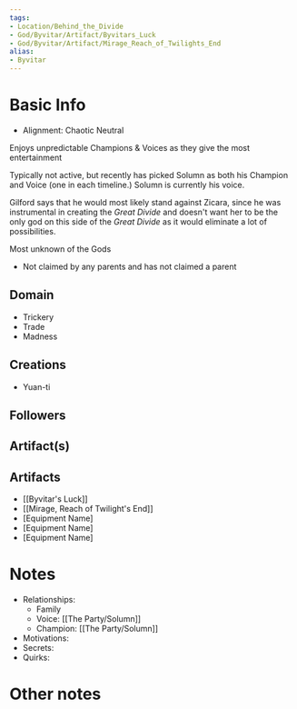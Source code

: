 ```yaml
---
tags:
- Location/Behind_the_Divide
- God/Byvitar/Artifact/Byvitars_Luck
- God/Byvitar/Artifact/Mirage_Reach_of_Twilights_End
alias:
- Byvitar
---
```


# Basic Info
- Alignment: Chaotic Neutral

Enjoys unpredictable Champions & Voices as they give the most entertainment

Typically not active, but recently has picked Solumn as both his Champion and Voice (one in each timeline.) Solumn is currently his voice.

Gilford says that he would most likely stand against Zicara, since he was instrumental in creating the _Great Divide_ and doesn't want her to be the only god on this side of the _Great Divide_ as it would eliminate a lot of possibilities. 

Most unknown of the Gods
- Not claimed by any parents and has not claimed a parent

## Domain
- Trickery
- Trade
- Madness

## Creations
- Yuan-ti

## Followers


## Artifact(s)
## Artifacts
- [[Byvitar's Luck]]
- [[Mirage, Reach of Twilight's End]]
- [Equipment Name]
- [Equipment Name]
- [Equipment Name]

# Notes
- Relationships: 
	- Family
	- Voice: [[The Party/Solumn]]
	- Champion: [[The Party/Solumn]]
- Motivations: 
- Secrets: 
- Quirks: 

# Other notes